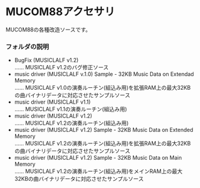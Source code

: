 # MUCOM88アクセサリ

MUCOM88の各種改造ソースです。

### フォルダの説明

- BugFix (MUSICLALF v1.2)<br>
   …… MUSICLALF v1.2のバグ修正ソース
- music driver (MUSICLALF v.1.0) Sample - 32KB Music Data on Extendad Memory<br>
   …… MUSICLALF v1.0の演奏ルーチン(組込み用)を拡張RAM上の最大32KBの曲バイナリデータに対応させたサンプルソース
- music driver (MUSICLALF v1.1)<br>
   …… MUSICLALF v1.1の演奏ルーチン(組込み用)
- music driver (MUSICLALF v1.2)<br>
   …… MUSICLALF v1.2の演奏ルーチン(組込み用)
- music driver (MUSICLALF v1.2) Sample - 32KB Music Data on Extended Memory<br>
   …… MUSICLALF v1.2の演奏ルーチン(組込み用)を拡張RAM上の最大32KBの曲バイナリデータに対応させたサンプルソース
- music driver (MUSICLALF v1.2) Sample - 32KB Music Data on Main Memory<br>
   …… MUSICLALF v1.2の演奏ルーチン(組込み用)をメインRAM上の最大32KBの曲バイナリデータに対応させたサンプルソース
